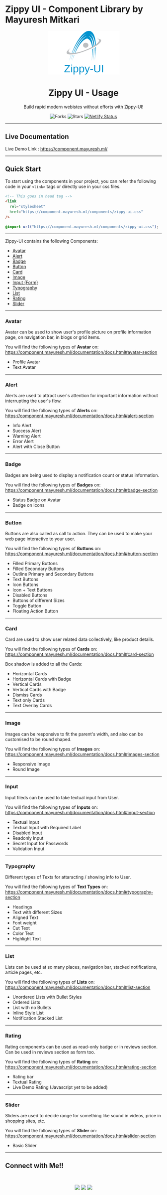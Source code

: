 # Zippy UI - Component Library by Mayuresh Mitkari

<div align="center">

<img alt="logo" src="./logo.png" />

<br/>

# Zippy UI - Usage

Build rapid modern webistes without efforts with Zippy-UI!

![Forks](https://img.shields.io/github/forks/mayuresh-tech/zippy-ui)
![Stars](https://img.shields.io/github/stars/mayuresh-tech/zippy-ui)
[![Netlify Status](https://api.netlify.com/api/v1/badges/b2b97b66-711c-4436-849e-420a3254202b/deploy-status)](https://app.netlify.com/sites/component-lib-mayuresh/deploys)

</div>

---

## Live Documentation

Live Demo Link : https://component.mayuresh.ml/

---

## Quick Start

To start using the components in your project, you can refer the following code in your `<link>` tags or directly use in your css files.

```html
<!-- This goes in head tag -->
<link
  rel="stylesheet"
  href="https://component.mayuresh.ml/components/zippy-ui.css"
/>
```

```css
@import url("https://component.mayuresh.ml/components/zippy-ui.css");
```

---

Zippy-UI contains the following Components:

- [Avatar](#avatar)
- [Alert](#alert)
- [Badge](#badge)
- [Button](#button)
- [Card](#card)
- [Image](#image)
- [Input (Form)](#input)
- [Typography](#typography)
- [List](#list)
- [Rating](#rating)
- [Slider](#slider)

---

### Avatar

Avatar can be used to show user's profile picture on profile information page, on navigation bar, in blogs or grid items.

You will find the following types of **Avatar** on: https://component.mayuresh.ml/documentation/docs.html#avatar-section

- Profile Avatar
- Text Avatar

---

### Alert

Alerts are used to attract user's attention for important information without interrupting the user's flow.

You will find the following types of **Alerts** on: https://component.mayuresh.ml/documentation/docs.html#alert-section

- Info Alert
- Success Alert
- Warning Alert
- Error Alert
- Alert with Close Button

---

### Badge

Badges are being used to display a notification count or status information.

You will find the following types of **Badges** on: https://component.mayuresh.ml/documentation/docs.html#badge-section

- Status Badge on Avatar
- Badge on Icons

---

### Button

Buttons are also called as call to action. They can be used to make your web page interactive to your user.

You will find the following types of **Buttons** on: https://component.mayuresh.ml/documentation/docs.html#button-section

- Filled Primary Buttons
- Filled Secondary Buttons
- Outline Primary and Secondary Buttons
- Text Buttons
- Icon Buttons
- Icon + Text Buttons
- Disabled Buttons
- Buttons of different Sizes
- Toggle Button
- Floating Action Button

---

### Card

Card are used to show user related data collectively, like product details.

You will find the following types of **Cards** on: https://component.mayuresh.ml/documentation/docs.html#card-section

Box shadow is added to all the Cards:

- Horizontal Cards
- Horizontal Cards with Badge
- Vertical Cards
- Vertical Cards with Badge
- Dismiss Cards
- Text only Cards
- Text Overlay Cards

---

### Image
Images can be responsive to fit the parent's width, and also can be customised to be round shaped.

You will find the following types of **Images** on: https://component.mayuresh.ml/documentation/docs.html#images-section

- Responsive Image
- Round Image

---

### Input
Input fileds can be used to take textual input from User.

You will find the following types of **Inputs** on: https://component.mayuresh.ml/documentation/docs.html#input-section

- Textual Input
- Textual Input with Required Label
- Disabled Input
- Readonly Input
- Secret Input for Passwords
- Validation Input

---

### Typography
Different types of Texts for attaracting / showing info to User.

You will find the following types of **Text Types** on: https://component.mayuresh.ml/documentation/docs.html#typography-section

- Headings
- Text with different Sizes
- Aligned Text
- Font weight
- Cut Text
- Color Text
- Highlight Text

---

### List
Lists can be used at so many places, navigation bar, stacked notifications, article pages, etc.

You will find the following types of **Lists** on: https://component.mayuresh.ml/documentation/docs.html#list-section

- Unordered Lists with Bullet Styles
- Ordered Lists
- List with no Bullets
- Inline Style List
- Notification Stacked List

---

### Rating
Rating components can be used as read-only badge or in reviews section. Can be used in reviews section as form too.

You will find the following types of **Rating** on: https://component.mayuresh.ml/documentation/docs.html#rating-section

- Rating bar
- Textual Rating
- Live Demo Rating (Javascript yet to be added)

---

### Slider
Sliders are used to decide range for something like sound in videos, price in shopping sites, etc.

You will find the following types of **Slider** on: https://component.mayuresh.ml/documentation/docs.html#slider-section

- Basic Slider

---

## Connect with Me!!

<br>

<div align="center">

<a href="https://twitter.com/its__root"><img src="https://img.shields.io/badge/Twitter-1DA1F2?style=for-the-badge&logo=twitter&logoColor=white"/></a>
<a href="https://www.linkedin.com/in/mayuresh-mitkari/"><img src="https://img.shields.io/badge/LinkedIn-0077B5?style=for-the-badge&logo=linkedin&logoColor=white"/></a>
<a href="https://github.com/mayuresh-tech"><img src="https://img.shields.io/badge/Github-fff?style=for-the-badge&logo=github&logoColor=black"/></a>

</div>